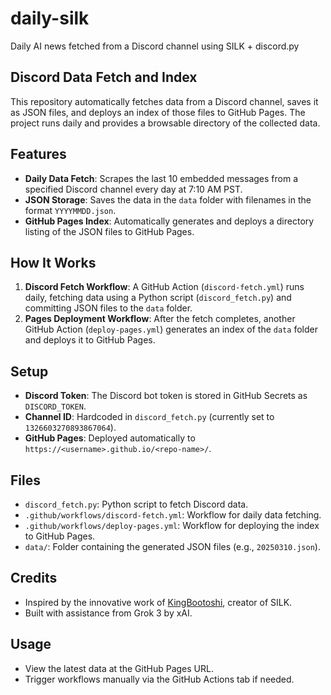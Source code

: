 # daily-silk

Daily AI news fetched from a Discord channel using SILK + discord.py

## Discord Data Fetch and Index

This repository automatically fetches data from a Discord channel, saves it as JSON files, and deploys an index of those files to GitHub Pages. The project runs daily and provides a browsable directory of the collected data.

## Features
- **Daily Data Fetch**: Scrapes the last 10 embedded messages from a specified Discord channel every day at 7:10 AM PST.
- **JSON Storage**: Saves the data in the `data` folder with filenames in the format `YYYYMMDD.json`.
- **GitHub Pages Index**: Automatically generates and deploys a directory listing of the JSON files to GitHub Pages.

## How It Works
1. **Discord Fetch Workflow**: A GitHub Action (`discord-fetch.yml`) runs daily, fetching data using a Python script (`discord_fetch.py`) and committing JSON files to the `data` folder.
2. **Pages Deployment Workflow**: After the fetch completes, another GitHub Action (`deploy-pages.yml`) generates an index of the `data` folder and deploys it to GitHub Pages.

## Setup
- **Discord Token**: The Discord bot token is stored in GitHub Secrets as `DISCORD_TOKEN`.
- **Channel ID**: Hardcoded in `discord_fetch.py` (currently set to `1326603270893867064`).
- **GitHub Pages**: Deployed automatically to `https://<username>.github.io/<repo-name>/`.

## Files
- `discord_fetch.py`: Python script to fetch Discord data.
- `.github/workflows/discord-fetch.yml`: Workflow for daily data fetching.
- `.github/workflows/deploy-pages.yml`: Workflow for deploying the index to GitHub Pages.
- `data/`: Folder containing the generated JSON files (e.g., `20250310.json`).

## Credits
- Inspired by the innovative work of [KingBootoshi](https://x.com/KingBootoshi), creator of SILK.
- Built with assistance from Grok 3 by xAI.

## Usage
- View the latest data at the GitHub Pages URL.
- Trigger workflows manually via the GitHub Actions tab if needed.
